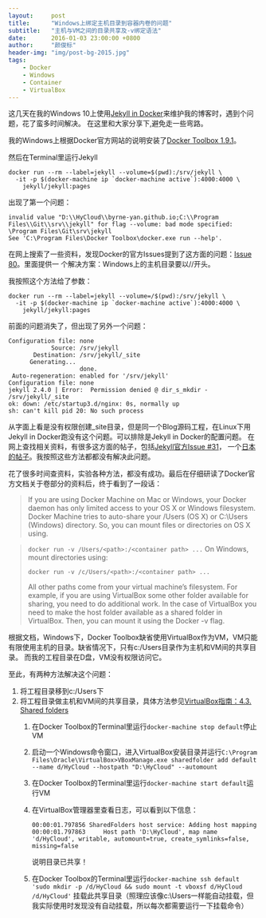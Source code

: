 ```yaml
---
layout:     post
title:      "Windows上绑定主机目录到容器内卷的问题"
subtitle:   "主机与VM之间的目录共享及-v绑定语法"
date:       2016-01-03 23:00:00 +0800
author:     "颜俊标"
header-img: "img/post-bg-2015.jpg"
tags:
    - Docker
    - Windows
    - Container
    - VirtualBox
---
```

这几天在我的Windows 10上使用[Jekyll in Docker](https://github.com/jekyll/docker)来维护我的博客时，遇到个问题，花了蛮多时间解决。
在这里和大家分享下,避免走一些弯路。

我的Windows上根据Docker官方网站的说明安装了[Docker Toolbox 1.9.1](https://docs.docker.com/windows/step_one/)。

然后在Terminal里运行Jekyll

```
docker run --rm --label=jekyll --volume=$(pwd):/srv/jekyll \
  -it -p $(docker-machine ip `docker-machine active`):4000:4000 \  
    jekyll/jekyll:pages    
```

出现了第一个问题：

```
invalid value "D:\\HyCloud\\byrne-yan.github.io;C:\\Program Files\\Git\\srv\\jekyll" for flag --volume: bad mode specified: \Program Files\Git\srv\jekyll
See 'C:\Program Files\Docker Toolbox\docker.exe run --help'.
```

在网上搜索了一些资料，发现Docker的官方Issues提到了这方面的问题：[Issue 80](https://github.com/docker/toolbox/issues/80)。里面提供一
个解决方案：Windows上的主机目录要以//开头。

我按照这个方法给了参数：

```
docker run --rm --label=jekyll --volume=/$(pwd):/srv/jekyll \
  -it -p $(docker-machine ip `docker-machine active`):4000:4000 \  
    jekyll/jekyll:pages 
```

前面的问题消失了，但出现了另外一个问题：

```
Configuration file: none
            Source: /srv/jekyll
       Destination: /srv/jekyll/_site
      Generating...
                    done.
 Auto-regeneration: enabled for '/srv/jekyll'
Configuration file: none
jekyll 2.4.0 | Error:  Permission denied @ dir_s_mkdir - /srv/jekyll/_site
ok: down: /etc/startup3.d/nginx: 0s, normally up
sh: can't kill pid 20: No such process
```
从字面上看是没有权限创建_site目录，但是同一个Blog源码工程，在Linux下用Jekyll in Docker跑没有这个问题。可以排除是Jekyll in Docker的配置问题。
在网上查找相关资料，有很多这方面的帖子，包括[Jekyll官方Issue #31](https://github.com/jekyll/docker/issues/31)，
一个[日本的帖子](http://qiita.com/hidekuro/items/aa83583b20db5a6857d8)。我按照这些方法都都没有解决此问题。

花了很多时间查资料，实验各种方法，都没有成功。最后在仔细研读了Docker官方文档关于卷部分的资料后，终于看到了一段话：
> If you are using Docker Machine on Mac or Windows, your Docker daemon has only limited access to your OS X or Windows filesystem. Docker Machine tries to auto-share your /Users (OS X) or C:\Users (Windows) directory. So, you can mount files or directories on OS X using.
  
> `docker run -v /Users/<path>:/<container path> ...`
>  On Windows, mount directories using:
>  
>  `docker run -v /c/Users/<path>:/<container path> ...`
>
> All other paths come from your virtual machine’s filesystem. For example, if you are using VirtualBox some other folder 
  available for sharing, you need to do additional work. In the case of VirtualBox you need to make the host folder 
  available as a shared folder in VirtualBox. Then, you can mount it using the Docker -v flag.

根据文档，Windows下，Docker Toolbox缺省使用VirtualBox作为VM，VM只能有限使用主机的目录。缺省情况下，只有c:/Users目录作为主机和VM间的共享目录。
而我的工程目录在D盘，VM没有权限访问它。

至此，有两种方法解决这个问题：

1. 将工程目录移到c:/Users下
2. 将工程目录做主机和VM间的共享目录，具体方法参见[VirtualBox指南：4.3. Shared folders](http://www.virtualbox.org/manual/ch04.html#sf_mount_manual)
    1. 在Docker Toolbox的Terminal里运行`docker-machine stop default`停止VM
    2. 启动一个Windows命令窗口，进入VirtualBox安装目录并运行`C:\Program Files\Oracle\VirtualBox>VBoxManage.exe sharedfolder add default --name d/HyCloud --hostpath "D:\HyCloud" --automount`
    3. 在Docker Toolbox的Terminal里运行`docker-machine start default`运行VM
    4. 在VirtualBox管理器里查看日志，可以看到以下信息：  
      
        ```
        00:00:01.797856 SharedFolders host service: Adding host mapping
        00:00:01.797863     Host path 'D:\HyCloud', map name 'd/HyCloud', writable, automount=true, create_symlinks=false, missing=false
        ```
        
        说明目录已共享！
    5. 在Docker Toolbox的Terminal里运行`docker-machine ssh default 'sudo mkdir -p /d/HyCloud && sudo mount -t vboxsf d/HyCloud /d/HyCloud'`
    挂载此共享目录（照理应该像c:\Users一样能自动挂载，但我实际使用时发现没有自动挂载，所以每次都需要运行一下挂载命令）
    